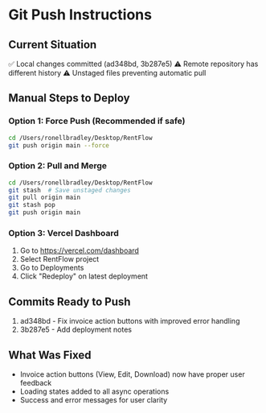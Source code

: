 # Git Push Instructions

## Current Situation
✅ Local changes committed (ad348bd, 3b287e5)
⚠️ Remote repository has different history
⚠️ Unstaged files preventing automatic pull

## Manual Steps to Deploy

### Option 1: Force Push (Recommended if safe)
```bash
cd /Users/ronellbradley/Desktop/RentFlow
git push origin main --force
```

### Option 2: Pull and Merge
```bash
cd /Users/ronellbradley/Desktop/RentFlow
git stash  # Save unstaged changes
git pull origin main
git stash pop
git push origin main
```

### Option 3: Vercel Dashboard
1. Go to https://vercel.com/dashboard
2. Select RentFlow project
3. Go to Deployments
4. Click "Redeploy" on latest deployment

## Commits Ready to Push
1. ad348bd - Fix invoice action buttons with improved error handling
2. 3b287e5 - Add deployment notes

## What Was Fixed
- Invoice action buttons (View, Edit, Download) now have proper user feedback
- Loading states added to all async operations
- Success and error messages for user clarity


